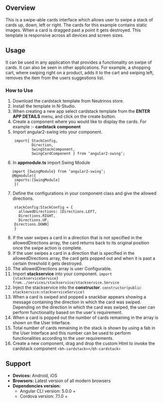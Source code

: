 ## Overview
This is a swipe-able cards interface which allows user to swipe a stack of cards up, down, left or right. The cards for this example contains static images. When a card is dragged past a point it gets destroyed. This template is responsive across all devices and screen sizes.
## Usage
It can be used in any application that provides a functionality on swipe of cards. It can also be seen in other applications. For example, a shopping cart, where swiping right on a product, adds it to the cart and swiping left, removes the item from the users suggestions list.

###  How to Use
1. Download the cardstack template from Neutrinos store.
2. Install the template in N-Studio.
3. When creating a new app select cardstack template from the **ENTER APP DETAILS** menu, and click on the create button.
4. Create a component where you would like to display the cards.
For example :-  **cardstack component**
5. Import angular2-swing into your component.
```
	import{ StackConfig,
			Direction,
			SwingStackComponent,
			SwingCardComponent } from ‘angular2-swing’;
```
6. In **appmodule.ts** import Swing Module
```
   import {SwingModule} from ‘angular2-swing’;
   @Ngmodule({
	imports:[SwingModule]
	})
```
7. Define the configurations in your component class and give the allowed directions.
```
	stackConfig:StackConfig = {
	  allowedDirections: [Directions.LEFT,
	  Directions.RIGHT,
	  Directions.UP,
	Directions.DOWN]
	}
```
8. If the user swipes a card in a direction that is not specified in the allowedDirections array, the card returns back to its original position once the swipe action is complete.
9. If the user swipes a card in a direction that is specified in the allowedDirections array, the card gets popped out and when it is past a certain threshold it gets destroyed.
10. The allowedDirections array is user Configurable.
11. Import **stackservice** into your component.
    `import {stackserviceService}
    from../services/stackservice/stackservice.Service`
12. Inject the stackservice into the **constructor**.
`constructor(public stackservice:stackserviceService)`
13. When a card is swiped and popped a snackbar appears showing a message containing the direction in which the card was swiped. Depending on the direction in which the card was swiped, the user can perform functionality based on the user's requirement.
14. When a card is popped out the number of cards remaining in the array is shown on the User Interface.
15. Total number of cards remaining in the stack is shown by using a fab in the User Interface and this number can be used to perform functionalities according to the user requirements.
16. Create a new component, drag and drop the custom Html to invoke the cardstack component
`<bh-cardstack></bh-cardstack>`
## Support
- **Devices:** Android, iOS
- **Browsers:** Latest version of all modern browsers
- **Dependencies version:**
	- Angular CLI version: 5.0.0 +
	- Cordova version: 7.1.0 +



<!--stackedit_data:
eyJoaXN0b3J5IjpbMTYzNDg5Mjc4MywtOTkzMjA1OTUwLDEwOD
E4OTk5MzEsMTYwNjMyNDg4NiwtMjA5OTQ4MjQ3OCwtMzM5Mjgz
NzE0LC0xMzQxMTU2MTI2LC0xOTEzNzM5OTQwLC0xMzQzMjY0MD
I3LDM3NTc4ODU0LC0xMzQzMjY0MDI3LC0xNzA4ODI3OTY1LC03
MTAzNzIxNzAsLTE1MDAyOTY2MzAsLTE4NzUwMzA0ODIsLTE4Nz
AyMTcxMzQsLTEzNjIwODg3NDUsMjAzODgzNjkyMCw5Mjc3NjA4
NjYsLTM0NDU4ODEzMV19
-->
